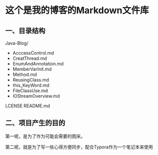 # 这个是我的博客的Markdown文件库
 ## 一、目录结构

Java-Blog/

+ AcccessControl.md
+ CreatThread.md
+ EnumAndAnnotation.md
+ MemberVarInit.md
+ Method.md
+ ReusingClass.md
+ this_KeyWord.md
+ FileClassUse.md
+ IOStreamOverview.md

LCENSE
README.md

## 二、项目产生的目的

第一呢，是为了作为可能会需要的图床。

第二呢，就是为了写一些心得方便同步，配合Typora作为一个笔记本来使用

  